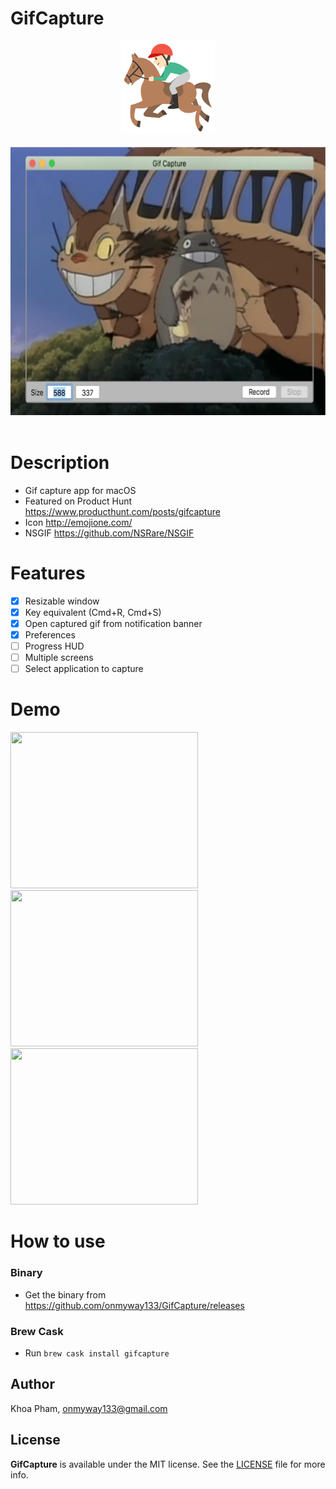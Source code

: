 # GifCapture

<div align = "center">
<img src="Images/Icon.png" width="150" height="150" />
<br>
<br>
</div>

<div align = "center">
<img src="Images/gifcapture.png" width="648" height="429" />
<br>
<br>
</div>

# Description

- Gif capture app for macOS
- Featured on Product Hunt https://www.producthunt.com/posts/gifcapture
- Icon http://emojione.com/
- NSGIF https://github.com/NSRare/NSGIF

# Features

- [x] Resizable window
- [x] Key equivalent (Cmd+R, Cmd+S)
- [x] Open captured gif from notification banner
- [x] Preferences
- [ ] Progress HUD
- [ ] Multiple screens
- [ ] Select application to capture

# Demo

<div align = "left">
<img src="Images/gif1.gif" width="300" height="250" />
</div>
<div align = "left">
<img src="Images/gif2.gif" width="300" height="250" />
</div>
<div align = "left">
<img src="Images/gif3.gif" width="300" height="250" />
</div>

# How to use

### Binary
- Get the binary from https://github.com/onmyway133/GifCapture/releases

### Brew Cask
- Run `brew cask install gifcapture`

## Author

Khoa Pham, onmyway133@gmail.com

## License

**GifCapture** is available under the MIT license. See the [LICENSE](https://github.com/onmyway133/GifCapture/blob/master/LICENSE.md) file for more info.
